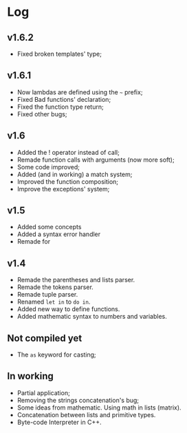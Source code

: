 Log
===

v1.6.2
------
+ Fixed broken templates' type;

v1.6.1
------
+ Now lambdas are defined using the ``~`` prefix;
+ Fixed Bad functions' declaration;
+ Fixed the function type return;
+ Fixed other bugs;

v1.6
----
+ Added the ! operator instead of call;
+ Remade function calls with arguments (now more soft);
+ Some code improved;
+ Added (and in working) a match system;
+ Improved the function composition;
+ Improve the exceptions' system;

v1.5
----
+ Added some concepts
+ Added a syntax error handler
+ Remade for

v1.4
----
+ Remade the parentheses and lists parser.
+ Remade the tokens parser.
+ Remade tuple parser.
+ Renamed ``let in`` to ``do in``.
+ Added new way to define functions.
+ Added mathematic syntax to numbers and variables.

Not compiled yet
----------------
+ The ``as`` keyword for casting;

In working
-----------
+ Partial application;
+ Removing the strings concatenation's bug;
+ Some ideas from mathematic. Using math in lists (matrix).
+ Concatenation between lists and primitive types.
+ Byte-code Interpreter in C++.